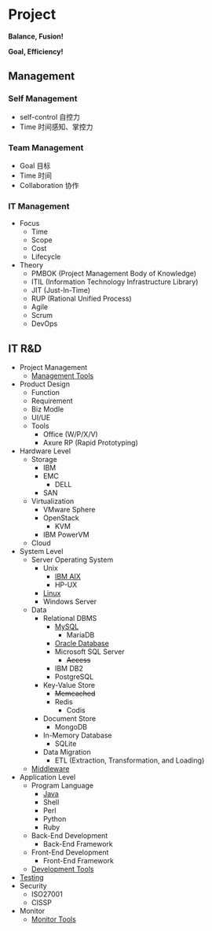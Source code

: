 # Project

**Balance, Fusion!**

**Goal, Efficiency!**


## Management

### Self Management

- self-control 自控力
- Time 时间感知、掌控力

### Team Management

- Goal 目标
- Time 时间
- Collaboration 协作

### IT Management

- Focus
  - Time
  - Scope
  - Cost
  - Lifecycle
- Theory
  - PMBOK (Project Management Body of Knowledge)
  - ITIL (Information Technology Infrastructure Library)
  - JIT (Just-In-Time)
  - RUP (Rational Unified Process)
  - Agile
  - Scrum
  - DevOps

## IT R&D

- Project Management
  - [Management Tools](https://github.com/shawn0915/tools-study/blob/master/README.md#management)
- Product Design
  - Function
  - Requirement
  - Biz Modle
  - UI/UE
  - Tools
    - Office (W/P/X/V)
    - Axure RP (Rapid Prototyping)
- Hardware Level
  - Storage
    - IBM
    - EMC
      - DELL
    - SAN
  - Virtualization
    - VMware Sphere
    - OpenStack
      - KVM
    - IBM PowerVM
  - Cloud
- System Level
  - Server Operating System
    - Unix
      - [IBM AIX](https://github.com/shawn0915/linux-study/blob/master/unix/aix/AIX.md)
      - HP-UX
    - [Linux](https://github.com/shawn0915/linux-study)
    - Windows Server
  - Data
    - Relational DBMS
      - [MySQL](https://github.com/shawn0915/mysql-study)
	    - MariaDB
      - [Oracle Database](https://github.com/shawn0915/oracle-study)
      - Microsoft SQL Server
	    - ~~Access~~
      - IBM DB2
      - PostgreSQL
	- Key-Value Store
      - ~~Memcached~~
      - Redis
        - Codis
    - Document Store
      - MongoDB
    - In-Memory Database
      - SQLite
    - Data Migration
	  - ETL (Extraction, Transformation, and Loading)
  - [Middleware](https://github.com/shawn0915/middleware-study)
- Application Level
  - Program Language
    - [Java](https://github.com/shawn0915/java-study)
    - Shell
    - Perl
    - Python
    - Ruby
  - Back-End Development
    - Back-End Framework
  - Front-End Development
    - Front-End Framework
  - [Development Tools](https://github.com/shawn0915/tools-study/blob/master/README.md#monitor)
- [Testing](https://github.com/shawn0915/testing-study)
- Security
  - ISO27001
  - CISSP
- Monitor
  - [Monitor Tools](https://github.com/shawn0915/tools-study/blob/master/README.md#monitor)

